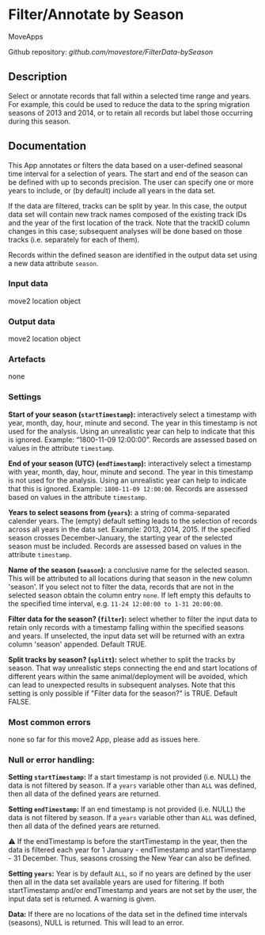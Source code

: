 # Filter/Annotate by Season
MoveApps

Github repository: *github.com/movestore/FilterData-bySeason*

## Description
Select or annotate records that fall within a selected time range and years. For example, this could be used to reduce the data to the spring migration seasons of 2013 and 2014, or to retain all records but label those occurring during this season.

## Documentation
This App annotates or filters the data based on a user-defined seasonal time interval for a selection of years. The start and end of the season can be defined with up to seconds precision. The user can specify one or more years to include, or (by default) include all years in the data set. 

If the data are filtered, tracks can be split by year. In this case, the output data set will contain new track names composed of the existing track IDs and the year of the first location of the track. Note that the trackID column changes in this case; subsequent analyses will be done based on those tracks (i.e. separately for each of them).

Records within the defined season are identified in the output data set using a new data attribute `season`.

### Input data
move2 location object

### Output data
move2 location object

### Artefacts
none

### Settings
**Start of your season (`startTimestamp`):** interactively select a timestamp with year, month, day, hour, minute and second. The year in this timestamp is not used for the analysis. Using an unrealistic year can help to indicate that this is ignored. Example: “1800-11-09 12:00:00”. Records are assessed based on values in the attribute `timestamp`.

**End of your season (UTC) (`endTimestamp`):** interactively select a timestamp with year, month, day, hour, minute and second. The year in this timestamp is not used for the analysis. Using an unrealistic year can help to indicate that this is ignored. Example: `1800-11-09 12:00:00`. Records are assessed based on values in the attribute `timestamp`.

**Years to select seasons from (`years`):** a string of comma-separated calender years. The (empty) default setting leads to the selection of records across all years in the data set. Example: 2013, 2014, 2015. If the specified season crosses December-January, the starting year of the selected season must be included. Records are assessed based on values in the attribute `timestamp`.

**Name of the season (`season`):** a conclusive name for the selected season. This will be attributed to all locations during that season in the new column 'season'. If you select not to filter the data, records that are not in the selected season obtain the column entry `none`. If left empty this defaults to the specified time interval, e.g. `11-24 12:00:00 to 1-31 20:00:00`.

**Filter data for the season? (`filter`):** select whether to filter the input data to retain only records with a timestamp falling within the specified seasons and years. If unselected, the input data set will be returned with an extra column 'season' appended. Default TRUE.

**Split tracks by season? (`splitt`):** select whether to split the tracks by season. That way unrealistic steps connecting the end and start locations of different years within the same animal/deployment will be avoided, which can lead to unexpected results in subsequent analyses. Note that this setting is only possible if "Filter data for the season?" is TRUE. Default FALSE.


### Most common errors
none so far for this move2 App, please add as issues here.

### Null or error handling:
**Setting `startTimestamp`:** If a start timestamp is not provided (i.e. NULL) the data is not filtered by season. If a `years` variable other than `ALL` was defined, then all data of the defined years are returned.

**Setting `endTimestamp`:** If an end timestamp is not provided (i.e. NULL) the data is not filtered by season. If a `years` variable other than `ALL` was defined, then all data of the defined years are returned.

:warning: If the endTimestamp is before the startTimestamp in the year, then the data is filtered each year for 1 January - endTimestamp and startTimestamp - 31 December. Thus, seasons crossing the New Year can also be defined.

**Setting `years`:** Year is by default `ALL`, so if no years are defined by the user then all in the data set available years are used for filtering. If both startTimestamp and/or endTimestamp and years are not set by the user, the input data set is returned. A warning is given.

**Data:** If there are no locations of the data set in the defined time intervals (seasons), NULL is returned. This will lead to an error.

